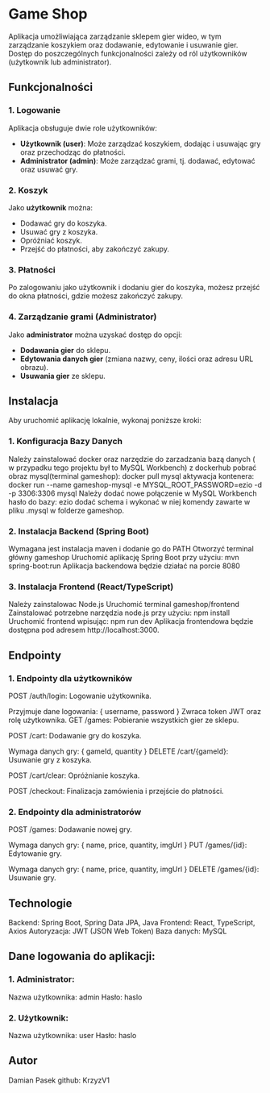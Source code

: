 # Game Shop

Aplikacja umożliwiająca zarządzanie sklepem gier wideo, w tym zarządzanie koszykiem oraz dodawanie, edytowanie i usuwanie gier. Dostęp do poszczególnych funkcjonalności zależy od ról użytkowników (użytkownik lub administrator).

## Funkcjonalności

### 1. Logowanie

Aplikacja obsługuje dwie role użytkowników:

- **Użytkownik (user)**: Może zarządzać koszykiem, dodając i usuwając gry oraz przechodząc do płatności.
- **Administrator (admin)**: Może zarządzać grami, tj. dodawać, edytować oraz usuwać gry.

### 2. Koszyk

Jako **użytkownik** można:

- Dodawać gry do koszyka.
- Usuwać gry z koszyka.
- Opróżniać koszyk.
- Przejść do płatności, aby zakończyć zakupy.

### 3. Płatności

Po zalogowaniu jako użytkownik i dodaniu gier do koszyka, możesz przejść do okna płatności, gdzie możesz zakończyć zakupy.

### 4. Zarządzanie grami (Administrator)

Jako **administrator** można uzyskać dostęp do opcji:

- **Dodawania gier** do sklepu.
- **Edytowania danych gier** (zmiana nazwy, ceny, ilości oraz adresu URL obrazu).
- **Usuwania gier** ze sklepu.

## Instalacja

Aby uruchomić aplikację lokalnie, wykonaj poniższe kroki:

### 1. Konfiguracja Bazy Danych

Należy zainstalować docker oraz narzędzie do zarzadzania bazą danych ( w przypadku tego projektu był to MySQL Workbench)
z dockerhub pobrać obraz mysql(terminal gameshop): docker pull mysql
aktywacja kontenera: docker run --name gameshop-mysql -e MYSQL_ROOT_PASSWORD=ezio -d -p 3306:3306 mysql
Należy dodać nowe połączenie w MySQL Workbench
hasło do bazy: ezio
dodać schema i wykonać w niej komendy zawarte w pliku .mysql w folderze gameshop.

### 2. Instalacja Backend (Spring Boot)

Wymagana jest instalacja maven i dodanie go do PATH
Otworzyć terminal główny gameshop
Uruchomić aplikację Spring Boot przy użyciu: mvn spring-boot:run
Aplikacja backendowa będzie działać na porcie 8080

### 3. Instalacja Frontend (React/TypeScript)

Należy zainstalowac Node.js
Uruchomić terminal gameshop/frontend
Zainstalować potrzebne narzędzia node.js przy użyciu: npm install
Uruchomić frontend wpisując: npm run dev
Aplikacja frontendowa będzie dostępna pod adresem http://localhost:3000.

## Endpointy

### 1. Endpointy dla użytkowników

POST /auth/login: Logowanie użytkownika.

Przyjmuje dane logowania: { username, password }
Zwraca token JWT oraz rolę użytkownika.
GET /games: Pobieranie wszystkich gier ze sklepu.

POST /cart: Dodawanie gry do koszyka.

Wymaga danych gry: { gameId, quantity }
DELETE /cart/{gameId}: Usuwanie gry z koszyka.

POST /cart/clear: Opróżnianie koszyka.

POST /checkout: Finalizacja zamówienia i przejście do płatności.

### 2. Endpointy dla administratorów

POST /games: Dodawanie nowej gry.

Wymaga danych gry: { name, price, quantity, imgUrl }
PUT /games/{id}: Edytowanie gry.

Wymaga danych gry: { name, price, quantity, imgUrl }
DELETE /games/{id}: Usuwanie gry.

## Technologie

Backend: Spring Boot, Spring Data JPA, Java
Frontend: React, TypeScript, Axios
Autoryzacja: JWT (JSON Web Token)
Baza danych: MySQL

## Dane logowania do aplikacji:

### 1. Administrator:

Nazwa użytkownika: admin
Hasło: haslo

### 2. Użytkownik:

Nazwa użytkownika: user
Hasło: haslo

## Autor

Damian Pasek
github: KrzyzV1
